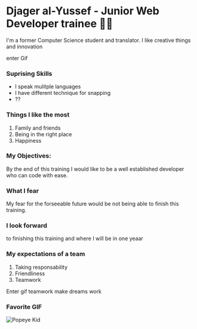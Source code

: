 # Djager al-Yussef - Junior Web Developer trainee :technologist:

 I'm a former Computer Science student and translator. I like creative things and innovation 

enter Gif 
### Suprising Skills 
- I speak mulitple languages
- I have different technique for snapping 
- ??

### Things I like the most 
1. Family and friends 
2. Being in the right place
3. Happiness 

### My Objectives: 

By the end of this training I would like to be a well established developer who can code with ease. 


### What I fear
My fear for the forseeable future would be not being able to finish this training. 


### I look forward 
to finishing this training and where I will be in one yeaar 


### My expectations of a team
1. Taking responsability
2. Friendliness 
3. Teamwork

Enter gif teamwork make dreams work


### Favorite GIF
![Popeye Kid](https://media.giphy.com/media/13n7XeyIXEIrbG/giphy.gif)
